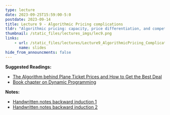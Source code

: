 ```yaml
---
type: lecture
date: 2023-09-25T15:59:00-5:0
postdate: 2023-09-14
title: Lecture 9 - Algorithmic Pricing complications
tldr: "Algorithmic pricing: capacity, price differentiation, and competition"
thumbnail: /static_files/lectures_imgs/lec9.png
links:
    - url: /static_files/lectures/Lecture9_AlgorithmicPricing_Complications.pdf
      name: slides
hide_from_announcments: false
---
```

**Suggested Readings:**
- [The Algorithm behind Plane Ticket Prices and How to Get the Best Deal](https://illumin.usc.edu/the-algorithm-behind-plane-ticket-prices-and-how-to-get-the-best-deal/)
- [Book chapter on Dynamic Programming](http://web.mit.edu/15.053/www/AMP-Chapter-11.pdf)

**Notes:**
- [Handwritten notes backward induction 1](/Spring2024/static_files/DynamicProgramming_Pricing_notes_1.pdf)
- [Handwritten notes backward induction 2](/Spring2024/static_files/DynamicProgramming_Pricing_notes_2.pdf)
